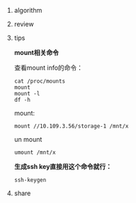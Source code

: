 1. algorithm

2. review

3. tips 

   **mount相关命令**

   查看mount info的命令：

   ```shell
   cat /proc/mounts
   mount
   mount -l
   df -h
   ```

   mount:

   ```shell
   mount //10.109.3.56/storage-1 /mnt/x
   ```

   un mount

   ```
   umount /mnt/x
   ```

   **生成ssh key直接用这个命令就行：**

   ```shell
   ssh-keygen
   ```

4. share

